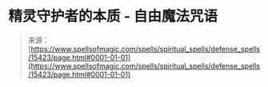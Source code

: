 <!--yml

category: 未分类

date: 2024-06-12 18:54:52

-->

# 精灵守护者的本质 - 自由魔法咒语

> 来源：[https://www.spellsofmagic.com/spells/spiritual_spells/defense_spells/15423/page.html#0001-01-01](https://www.spellsofmagic.com/spells/spiritual_spells/defense_spells/15423/page.html#0001-01-01)
